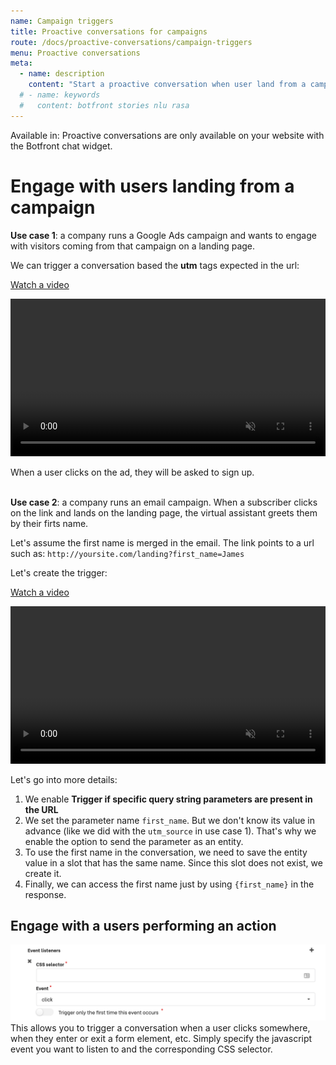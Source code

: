 ```yaml
---
name: Campaign triggers
title: Proactive conversations for campaigns
route: /docs/proactive-conversations/campaign-triggers
menu: Proactive conversations
meta:
  - name: description
    content: "Start a proactive conversation when user land from a campaign. Your Rasa assistant welcome users in the context of the campaign parameters."
  # - name: keywords
  #   content: botfront stories nlu rasa
---
```


Available in: <Premium plan="Botfront Cloud" />  <Premium plan="Botfront Enterprise" />
<Important type="info">
Proactive conversations are only available on your website with the Botfront chat widget.
</Important>

# Engage with users landing from a campaign

**Use case 1**: a company runs a Google Ads campaign and wants to engage with visitors coming from that campaign on a landing page.

We can trigger a conversation based the **utm** tags expected in the url:

[Watch a video](https://drive.google.com/file/d/1EWY5ikYXsYLy224oGdx0-wKRMW1zpLDH/view?usp=sharing)

<video autoplay muted loop width="100%" controls>
  <source src="../../videos/triggers_ad_campaign.m4v" type="video/mp4"/>
  Your browser does not support the video tag.
</video>

When a user clicks on the ad, they will be asked to sign up.
<br /><br />

**Use case 2**: a company runs an email campaign. When a subscriber clicks on the link and lands on the landing page, the virtual assistant greets them by their firts name.

Let's assume the first name is merged in the email. The link points to a url such as:
`http://yoursite.com/landing?first_name=James`

Let's create the trigger:

[Watch a video](https://drive.google.com/file/d/1zvHwFK2UaWfLvYIpcSMRoLpOduSg-tJP/view?usp=sharing)

<video autoplay muted loop width="100%" controls>
  <source src="../../videos/triggers_email_campaign.m4v" type="video/mp4"/>
  Your browser does not support the video tag.
</video>

Let's go into more details:

1. We enable **Trigger if specific query string parameters are present in the URL**
2. We set the parameter name `first_name`. But we don't know its value in advance (like we did with the `utm_source` in use case 1). That's why we enable the option to send the parameter as an entity.
3. To use the first name in the conversation, we need to save the entity value in a slot that has the same name. Since this slot does not exist, we create it.
4. Finally, we can access the first name just by using `{first_name}` in the response.

## Engage with a users performing an action
![](../../images/proactive_conversations/triggers_modal_events.png)
This allows you to trigger a conversation when a user clicks somewhere, when they enter or exit a form element, etc.
Simply specify the javascript event you want to listen to and the corresponding CSS selector.
